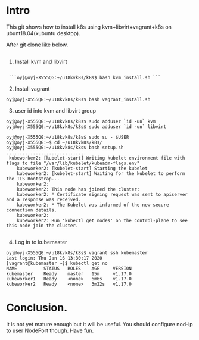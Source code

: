 # Intro
This git shows how to install k8s using kvm+libvirt+vagrant+k8s on ubunt18.04(xubuntu desktop).

After git clone like below.

```oyj@oyj-X555QG:~$ git clone https://github.com/ohyoungjooung2/u18kvk8s.git

```


1. Install kvm and libvirt
```

 ```oyj@oyj-X555QG:~/u18kvk8s/k8s$ bash kvm_install.sh ```
 ```

2. Install vagrant
```
oyj@oyj-X555QG:~/u18kvk8s/k8s$ bash vagrant_install.sh 
```

3. user id into kvm and libvirt group

```
oyj@oyj-X555QG:~/u18kvk8s/k8s$ sudo adduser `id -un` kvm
oyj@oyj-X555QG:~/u18kvk8s/k8s$ sudo adduser `id -un` libvirt

oyj@oyj-X555QG:~/u18kvk8s/k8s$ sudo su - $USER
oyj@oyj-X555QG:~$ cd ~/u18kvk8s/k8s/
oyj@oyj-X555QG:~/u18kvk8s/k8s$ bash setup.sh 
..............................
 kubeworker2: [kubelet-start] Writing kubelet environment file with flags to file "/var/lib/kubelet/kubeadm-flags.env"
    kubeworker2: [kubelet-start] Starting the kubelet
    kubeworker2: [kubelet-start] Waiting for the kubelet to perform the TLS Bootstrap...
    kubeworker2: 
    kubeworker2: This node has joined the cluster:
    kubeworker2: * Certificate signing request was sent to apiserver and a response was received.
    kubeworker2: * The Kubelet was informed of the new secure connection details.
    kubeworker2: 
    kubeworker2: Run 'kubectl get nodes' on the control-plane to see this node join the cluster.


```

4. Log in to kubemaster

```
oyj@oyj-X555QG:~/u18kvk8s/k8s$ vagrant ssh kubemaster
Last login: Thu Jan 16 13:30:17 2020
[vagrant@kubemaster ~]$ kubectl get no
NAME          STATUS   ROLES    AGE     VERSION
kubemaster    Ready    master   15m     v1.17.0
kubeworker1   Ready    <none>   6m6s    v1.17.0
kubeworker2   Ready    <none>   3m22s   v1.17.0

```

# Conclusion.
It is not yet mature enough but it will be useful.
You should configure nod-ip to user NodePort though.
Have fun.
